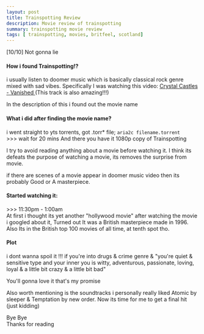 ```yaml
---
layout: post
title: Trainspotting Review
description: Movie review of trainspotting
summary: trainspotting movie review
tags: [ trainspotting, movies, britfeel, scotland]
---
```


[10/10] Not gonna lie

#### How i found Trainspotting!?
i usually listen to doomer music which is basically classical rock genre mixed with sad vibes. Specifically I was watching this video:
[Crystal Castles - Vanished ](https://m.youtube.com/watch?v=9XViPhRnOiQ) (This track is also amazing!!!)

In the description of this i found out the movie name

#### What i did after finding the movie name?  
i went straight to yts torrents, got .torr* file;
```aria2c filename.torrent```  
\>\>\> wait for 20 mins
And there you have it 1080p copy of Trainspotting

I try to avoid reading anything about a movie before watching it. I think its defeats the purpose of watching a movie, its removes the surprise from movie.  

if there are scenes of a movie appear in doomer music video then its probably Good or A masterpiece.  

#### Started watching it:
\>\>\> 11:30pm - 1:00am  
At first i thought its yet another "hollywood movie" after watching the movie i googled about it, Turned out It was a British masterpiece made in 1996. Also Its in the British top 100 movies of all time, at tenth spot tho. 


#### Plot
i dont wanna spoil it !!! if you're into drugs & crime genre & "you're quiet & sensitive type and your inner you is witty, adventurous, passionate, loving, loyal & a little bit crazy & a little bit bad"  

You'll gonna love it that's my promise  

Also worth mentioning is the soundtracks
i personally really liked Atomic by sleeper & Temptation by new order.
Now its time for me to get a final hit (just kidding)  

Bye Bye  
Thanks for reading  

